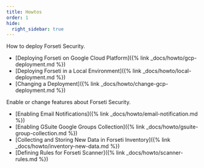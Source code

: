 ```yaml
---
title: Howtos
order: 1
hide:
  right_sidebar: true
---
```


How to deploy Forseti Security.

- [Deploying Forseti on Google Cloud Platform]({% link _docs/howto/gcp-deployment.md %})
- [Deploying Forseti in a Local Environment]({% link _docs/howto/local-deployment.md %})
- [Changing a Deployment]({% link _docs/howto/change-gcp-deployment.md %})

Enable or change features about Forseti Security.

- [Enabling Email Notifications]({% link _docs/howto/email-notification.md %})
- [Enabling GSuite Google Groups Collection]({% link _docs/howto/gsuite-group-collection.md %})
- [Collecting and Storing New Data in Forseti Inventory]({% link _docs/howto/inventory-new-data.md %})
- [Defining Rules for Forseti Scanner]({% link _docs/howto/scanner-rules.md %})
